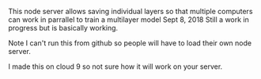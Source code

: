 This node server allows saving individual layers so that multiple computers can work in parrallel to train a multilayer model
Sept 8, 2018 Still a work in progress but is basically working.

Note I can't run this from github so people will have to load their own node server.

I made this on cloud 9 so not sure how it will work on your server.




